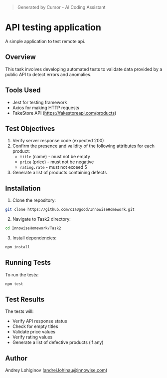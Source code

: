 > Generated by Cursor - AI Coding Assistant

# API testing application

A simple application to test remote api.

## Overview
This task involves developing automated tests to validate data provided by a public API to detect errors and anomalies.

## Tools Used
- Jest for testing framework
- Axios for making HTTP requests
- FakeStore API (https://fakestoreapi.com/products)

## Test Objectives
1. Verify server response code (expected 200)
2. Confirm the presence and validity of the following attributes for each product:
   - `title` (name) - must not be empty
   - `price` (price) - must not be negative
   - `rating.rate` - must not exceed 5
3. Generate a list of products containing defects

## Installation
1. Clone the repository:
```bash
git clone https://github.com/c1a0good/InnowiseHomework.git
```

2. Navigate to Task2 directory:
```bash
cd InnowiseHomework/Task2
```

3. Install dependencies:
```bash
npm install
```

## Running Tests
To run the tests:
```bash
npm test
```

## Test Results
The tests will:
- Verify API response status
- Check for empty titles
- Validate price values
- Verify rating values
- Generate a list of defective products (if any)

## Author
Andrey Lohiginov (andrei.lohinau@innowise.com)